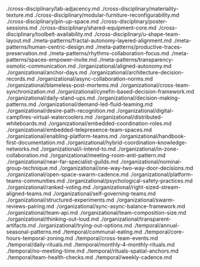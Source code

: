 ./cross-disciplinary/lab-adjacency.md
./cross-disciplinary/materiality-texture.md
./cross-disciplinary/modular-furniture-reconfigurability.md
./cross-disciplinary/pin-up-space.md
./cross-disciplinary/poster-sessions.md
./cross-disciplinary/shared-equipment-core.md
./cross-disciplinary/toolbelt-availability.md
./cross-disciplinary/u-shape-team-layout.md
./meta-patterns/fractal-autonomy-layered-alignment.md
./meta-patterns/human-centric-design.md
./meta-patterns/productive-traces-preservation.md
./meta-patterns/rhythms-collaboration-focus.md
./meta-patterns/spaces-empower-invite.md
./meta-patterns/transparency-osmotic-communication.md
./organizational/aligned-autonomy.md
./organizational/anchor-days.md
./organizational/architecture-decision-records.md
./organizational/async-collaboration-norms.md
./organizational/blameless-post-mortems.md
./organizational/cross-team-synchronization.md
./organizational/cynefin-based-decision-framework.md
./organizational/daily-stand-ups.md
./organizational/decision-making-patterns.md
./organizational/demand-led-fluid-teaming.md
./organizational/desire-path-recognition.md
./organizational/digital-campfires-virtual-watercoolers.md
./organizational/distributed-whiteboards.md
./organizational/embedded-coordination-roles.md
./organizational/embedded-telepresence-team-spaces.md
./organizational/enabling-platform-teams.md
./organizational/handbook-first-documentation.md
./organizational/hybrid-coordination-knowledge-networks.md
./organizational/i-intend-to.md
./organizational/in-zone-collaboration.md
./organizational/meeting-room-anti-pattern.md
./organizational/near-far-specialist-guilds.md
./organizational/nominal-group-technique.md
./organizational/one-way-two-way-door-decisions.md
./organizational/open-space-swarm-cadence.md
./organizational/platform-teams-communities.md
./organizational/psychological-safety-practices.md
./organizational/ranked-voting.md
./organizational/right-sized-stream-aligned-teams.md
./organizational/self-governing-teams.md
./organizational/structured-experiments.md
./organizational/swarm-reviews-pairing.md
./organizational/sync-async-balance-framework.md
./organizational/team-api.md
./organizational/team-composition-size.md
./organizational/thinking-out-loud.md
./organizational/transparent-artifacts.md
./organizational/trying-out-options.md
./temporal/annual-seasonal-patterns.md
./temporal/communal-eating.md
./temporal/core-hours-temporal-zoning.md
./temporal/cross-team-events.md
./temporal/daily-rituals.md
./temporal/monthly-4-monthly-rituals.md
./temporal/no-meeting-time.md
./temporal/rituals-spatial-anchors.md
./temporal/team-health-checks.md
./temporal/weekly-cadence.md
